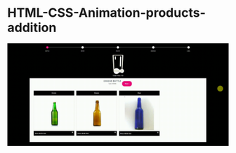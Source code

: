 # HTML-CSS-Animation-products-addition




<img src="https://github.com/AtaUllahB/HTML-CSS-Animation-products-addition/blob/38d3a72b638b99cfe575cea4bd08e4b7d7614559/beer%20gif.gif?raw=true">
